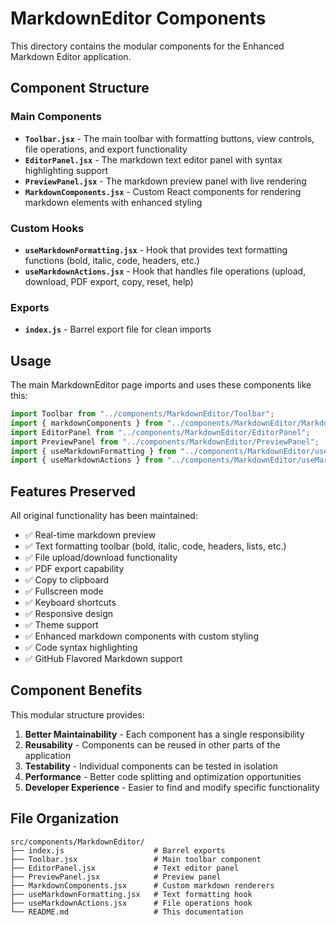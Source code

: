 # MarkdownEditor Components

This directory contains the modular components for the Enhanced Markdown Editor application.

## Component Structure

### Main Components

- **`Toolbar.jsx`** - The main toolbar with formatting buttons, view controls, file operations, and export functionality
- **`EditorPanel.jsx`** - The markdown text editor panel with syntax highlighting support
- **`PreviewPanel.jsx`** - The markdown preview panel with live rendering
- **`MarkdownComponents.jsx`** - Custom React components for rendering markdown elements with enhanced styling

### Custom Hooks

- **`useMarkdownFormatting.jsx`** - Hook that provides text formatting functions (bold, italic, code, headers, etc.)
- **`useMarkdownActions.jsx`** - Hook that handles file operations (upload, download, PDF export, copy, reset, help)

### Exports

- **`index.js`** - Barrel export file for clean imports

## Usage

The main MarkdownEditor page imports and uses these components like this:

```jsx
import Toolbar from "../components/MarkdownEditor/Toolbar";
import { markdownComponents } from "../components/MarkdownEditor/MarkdownComponents";
import EditorPanel from "../components/MarkdownEditor/EditorPanel";
import PreviewPanel from "../components/MarkdownEditor/PreviewPanel";
import { useMarkdownFormatting } from "../components/MarkdownEditor/useMarkdownFormatting";
import { useMarkdownActions } from "../components/MarkdownEditor/useMarkdownActions";
```

## Features Preserved

All original functionality has been maintained:

- ✅ Real-time markdown preview
- ✅ Text formatting toolbar (bold, italic, code, headers, lists, etc.)
- ✅ File upload/download functionality
- ✅ PDF export capability
- ✅ Copy to clipboard
- ✅ Fullscreen mode
- ✅ Keyboard shortcuts
- ✅ Responsive design
- ✅ Theme support
- ✅ Enhanced markdown components with custom styling
- ✅ Code syntax highlighting
- ✅ GitHub Flavored Markdown support

## Component Benefits

This modular structure provides:

1. **Better Maintainability** - Each component has a single responsibility
2. **Reusability** - Components can be reused in other parts of the application
3. **Testability** - Individual components can be tested in isolation
4. **Performance** - Better code splitting and optimization opportunities
5. **Developer Experience** - Easier to find and modify specific functionality

## File Organization

```
src/components/MarkdownEditor/
├── index.js                    # Barrel exports
├── Toolbar.jsx                 # Main toolbar component
├── EditorPanel.jsx             # Text editor panel
├── PreviewPanel.jsx            # Preview panel
├── MarkdownComponents.jsx      # Custom markdown renderers
├── useMarkdownFormatting.jsx   # Text formatting hook
├── useMarkdownActions.jsx      # File operations hook
└── README.md                   # This documentation
```
